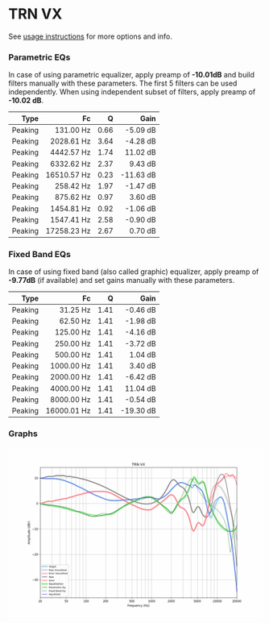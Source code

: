# TRN VX
See [usage instructions](https://github.com/jaakkopasanen/AutoEq#usage) for more options and info.

### Parametric EQs
In case of using parametric equalizer, apply preamp of **-10.01dB** and build filters manually
with these parameters. The first 5 filters can be used independently.
When using independent subset of filters, apply preamp of **-10.02 dB**.

| Type    | Fc          |    Q | Gain      |
|--------:|------------:|-----:|----------:|
| Peaking | 131.00 Hz   | 0.66 | -5.09 dB  |
| Peaking | 2028.61 Hz  | 3.64 | -4.28 dB  |
| Peaking | 4442.57 Hz  | 1.74 | 11.02 dB  |
| Peaking | 6332.62 Hz  | 2.37 | 9.43 dB   |
| Peaking | 16510.57 Hz | 0.23 | -11.63 dB |
| Peaking | 258.42 Hz   | 1.97 | -1.47 dB  |
| Peaking | 875.62 Hz   | 0.97 | 3.60 dB   |
| Peaking | 1454.81 Hz  | 0.92 | -1.06 dB  |
| Peaking | 1547.41 Hz  | 2.58 | -0.90 dB  |
| Peaking | 17258.23 Hz | 2.67 | 0.70 dB   |

### Fixed Band EQs
In case of using fixed band (also called graphic) equalizer, apply preamp of **-9.77dB**
(if available) and set gains manually with these parameters.

| Type    | Fc          |    Q | Gain      |
|--------:|------------:|-----:|----------:|
| Peaking | 31.25 Hz    | 1.41 | -0.46 dB  |
| Peaking | 62.50 Hz    | 1.41 | -1.98 dB  |
| Peaking | 125.00 Hz   | 1.41 | -4.16 dB  |
| Peaking | 250.00 Hz   | 1.41 | -3.72 dB  |
| Peaking | 500.00 Hz   | 1.41 | 1.04 dB   |
| Peaking | 1000.00 Hz  | 1.41 | 3.40 dB   |
| Peaking | 2000.00 Hz  | 1.41 | -6.42 dB  |
| Peaking | 4000.00 Hz  | 1.41 | 11.04 dB  |
| Peaking | 8000.00 Hz  | 1.41 | -0.54 dB  |
| Peaking | 16000.01 Hz | 1.41 | -19.30 dB |

### Graphs
![](./TRN%20VX.png)